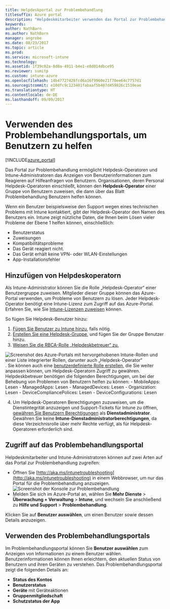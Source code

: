 ```yaml
---
title: Helpdeskportal zur Problembehandlung
titlesuffix: Azure portal
description: "Helpdeskmitarbeiter verwenden das Portal zur Problembehandlung, um die technischen Problemen der Benutzer zu lösen."
keywords: 
author: NathBarn
ms.author: NathBarn
manager: angrobe
ms.date: 08/23/2017
ms.topic: article
ms.prod: 
ms.service: microsoft-intune
ms.technology: 
ms.assetid: 1f39c02a-8d8a-4911-b4e1-e8d014dbce95
ms.reviewer: sumitp
ms.custom: intune-azure
ms.openlocfilehash: 14b47727428fcd6a16f9960e21f70ee64c7757d1
ms.sourcegitcommit: e10dfc9c123401fabaaf5b487d459826c1510eae
ms.translationtype: HT
ms.contentlocale: de-DE
ms.lasthandoff: 09/09/2017
---
```

# <a name="use-the-troubleshooting-portal-to-help-users"></a>Verwenden des Problembehandlungsportals, um Benutzern zu helfen

[!INCLUDE[azure_portal](./includes/azure_portal.md)]

Das Portal zur Problembehandlung ermöglicht Helpdesk-Operatoren und Intune-Administratoren das Anzeigen von Benutzerinformationen zum Reagieren auf Hilfeanfragen von Benutzern. Organisationen, deren Personal Helpdesk-Operatoren einschließt, können den **Helpdesk-Operator** einer Gruppe von Benutzern zuweisen, die dann über das Blatt Problembehandlung Benutzern helfen können.

Wenn ein Benutzer beispielsweise den Support wegen eines technischen Problems mit Intune kontaktiert, gibt der Helpdesk-Operator den Namen des Benutzers ein. Intune zeigt nützliche Daten, die Ihnen beim Lösen vieler Probleme der Ebene 1 helfen können, einschließlich:
- Benutzerstatus
- Zuweisungen
- Kompatibilitätsprobleme
- Das Gerät reagiert nicht.
-   Das Gerät erhält keine VPN- oder WLAN-Einstellungen
-   App-Installationsfehler

## <a name="add-help-desk-operators"></a>Hinzufügen von Helpdeskoperatorn
Als Intune-Administrator können Sie die Rolle „Helpdesk-Operator“ einer Benutzergruppe zuweisen. Mitglieder dieser Gruppe können das Azure-Portal verwenden, um Probleme von Benutzern zu lösen. Jeder Helpdesk-Operator benötigt eine Intune-Lizenz zum Zugriff auf das Azure-Portal. Erfahren Sie, wie Sie [Intune-Lizenzen zuweisen](licenses-assign.md) können.

So fügen Sie Helpdesk-Benutzer hinzu:
1. [Fügen Sie Benutzer zu Intune hinzu](users-add.md), falls nötig.
2. [Erstellen Sie eine Helpdesk-Gruppe](groups-add.md), und fügen Sie der Gruppe Benutzer hinzu.
3. [Weisen Sie die RBCA-Rolle „Helpdeskbetreuer“ zu.](role-based-access-control.md#built-in-roles)

  ![Screenshot des Azure-Portals mit hervorgehobenen Intune-Rollen und einer Liste integrierter Rollen, darunter auch „Helpdesk-Operator“](./media/help-desk-user-add.png). Sie können auch eine [benutzerdefinierte Rolle erstellen](role-based-access-control.md#custom-roles), die Sie weiter anpassen können, um Helpdesk-Operatorn Zugriff zu gewähren.  Helpdeskbetreuer benötigen die folgenden Berechtigungen, um bei der Behebung von Problemen von Benutzern helfen zu können:
    - MobileApps: Lesen
    - ManagedApps: Lesen
    - ManagedDevices: Lesen
    - Organization: Lesen
    - DeviceCompliancePolices: Lesen
    - DeviceConfigurations: Lesen

4. Um Helpdesk-Operatoren Berechtigungen zuzuweisen, um die Dienstintegrität anzuzeigen und Support-Tickets für Intune zu öffnen, [gewähren Sie Benutzern Berechtigungen](https://docs.microsoft.com/azure/active-directory/active-directory-users-assign-role-azure-portal) als **Dienstadministrator**. Gewähren Sie keine **Intune-Dienstadministratorberechtigungen**, da diese Verzeichnisrolle über mehr Rechte verfügt, als für Helpdesk-Operatoren erforderlich sind.

## <a name="access-the-troubleshooting-portal"></a>Zugriff auf das Problembehandlungsportal

Helpdeskmitarbeiter und Intune-Administratoren können auf zwei Arten auf das Portal zur Problembehandlung zugreifen:
- Öffnen Sie [http://aka.ms/intunetroubleshooting](http://aka.ms/intunetroubleshooting) in einem Webbrowser, um nur das Portal für die Problembehandlung anzuzeigen.
  ![Screenshot der Konsole zur Problembehandlung](./media/help-desk-console.png)
- Melden Sie sich im Azure-Portal an, wählen Sie **Mehr Dienste** > **Überwachung + Verwaltung** > **Intune**, und wechseln Sie anschließend zu **Hilfe und Support** > **Problembehandlung**.

Klicken Sie auf **Benutzer auswählen**, um einen Benutzer sowie dessen Details anzuzeigen.

## <a name="use-the-troubleshooting-portal"></a>Verwenden des Problembehandlungsportals

Im Problembehandlungsportal können Sie **Benutzer auswählen** zum Anzeigen von Informationen zu einem Benutzer wählen. Benutzerinformationen können Ihnen erleichtern, den aktuellen Status von Benutzern und ihren Geräten zu verstehen. Das Problembehandlungsportal zeigt die folgenden Details an:
- **Status des Kontos**
- **Benutzerstatus**
- **Geräte** mit Geräteaktionen
- **Gruppenmitgliedschaft**
- **Schutzstatus der App**
